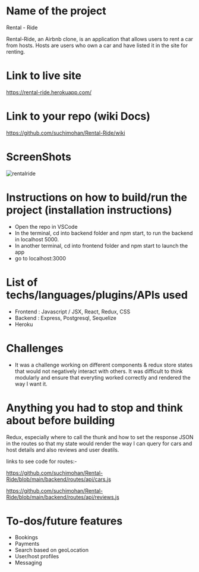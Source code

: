 # Name of the project

Rental - Ride

Rental-Ride, an Airbnb clone, is an application that allows users to rent a car from hosts. Hosts are users who own a car and have listed it in the site for renting.


# Link to live site

https://rental-ride.herokuapp.com/


# Link to your repo (wiki Docs)

https://github.com/suchimohan/Rental-Ride/wiki

# ScreenShots
![rentalride](https://res.cloudinary.com/dpdawijui/image/upload/v1641411362/screencapture-rental-ride-herokuapp-2022-01-05-10_53_17_qh20ye.png)


# Instructions on how to build/run the project (installation instructions)

- Open the repo in VSCode
- In the terminal, cd into backend folder and npm start, to run the backend in localhost 5000.
- In another terminal, cd into frontend folder and npm start to launch the app
- go to localhost:3000


# List of techs/languages/plugins/APIs used

- Frontend : Javascript / JSX, React, Redux, CSS
- Backend : Express, Postgresql, Sequelize
- Heroku


# Challenges

- It was a challenge working on different components & redux store states that would not negatively interact with others. It was difficult to think modularly and ensure that everyting worked correctly and rendered the way I want it.


# Anything you had to stop and think about before building

Redux, especially where to call the thunk and how to set the response JSON in the routes so that my state would render the way I can query for cars and host details and also reviews and user deatils.

links to see code for routes:-

https://github.com/suchimohan/Rental-Ride/blob/main/backend/routes/api/cars.js

https://github.com/suchimohan/Rental-Ride/blob/main/backend/routes/api/reviews.js


# To-dos/future features

- Bookings
- Payments
- Search based on geoLocation
- User/host profiles
- Messaging
